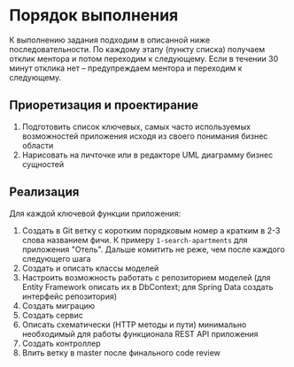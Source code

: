 # Порядок выполнения

К выполнению задания подходим в описанной ниже последовательности. По каждому этапу \(пункту списка\) получаем отклик ментора и потом переходим к следующему. Если в течении 30 минут отклика нет – предупреждаем ментора и переходим к следующему. 

## Приоретизация и проектирание

1. Подготовить список ключевых, самых часто используемых возможностей приложения исходя из своего понимания бизнес области
2. Нарисовать на личточке или в редакторе UML диаграмму бизнес сущностей

## Реализация

Для каждой ключевой функции приложения:

1. Создать в Git ветку с коротким порядковым номер а кратким в 2-3 слова названием фичи. К примеру `1-search-apartments` для приложения "Отель".  Дальше комитить не реже, чем после каждого следующего шага
2. Создать и описать классы моделей
3. Настроить возможность работать с репозиторием моделей \(для Entity Framework описать их в DbContext;  для Spring Data создать интерфейс репозитория\)
4. Создать миграцию
5. Создать сервис
6. Описать схематически \(HTTP методы и пути\) минимально необходимый для работы функционала REST API приложения
7. Создать контроллер
8. Влить ветку в master после финального code review

